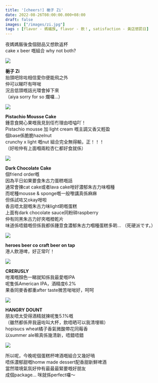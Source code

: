 ```yaml
---
title: '[cheers!] 梔子 Zi'
date: 2022-08-26T08:00:00.000+08:00
draft: false
images: ["/images/zi.jpg"]
tags : [flavor - 螞蟻族, flavor - 飲！, satisfaction - 黃店懲罰日]
---
```


夜媽媽飯後食個甜品又想飲返杯  
cake x beer 嘅組合 why not both?

![](/images/zi1.jpg)

**梔子 Zi**  
抬頭吧除咗相信愛你便能飛之外  
仲可以睇吓有咩啱  
況且低頭嘅話光環會掉下來  
（aiya sorry for so 爛囉...）  

![](/images/zi2.jpg)

**Pistachio Mousse Cake**  
鍾意食開心果嘅我見到佢冇理由唔嗌吖！  
Pistachio mousse 加 light cream 嘅主調又香又輕盈  
個base係脆脆hazelnut  
crunchy x light 嘅nut 組合完全無得輸，正！！！    
（好啦仲有上面嗰兩粒杏仁都好食就係）  

![](/images/zi3.jpg)

**Dark Chocolate Cake**  
個friend order嘅  
因為平日如果要食朱古力蛋糕嘅話  
通常會揀cat cake或者lava cake咁好濃郁朱古力味嗰種  
而呢種mousse & sponge嘅一般嚟講真係麻麻  
但係試咗又okay咁啦  
香且唔太甜嘅朱古力味light啲嘅蛋糕  
上面有dark chocolate sauce同粉碎raspberry  
仲有同黑朱古力好夾嘅橙乾片  
味道係唔錯嘅但係我都係鍾意食濃郁朱古力嗰種蛋糕多啲...
（死硬派です。）  

![](/images/zi.jpg)

**heroes beer co craft beer on tap**  
港人飲港啤，好正常吖！  

![](/images/zi4.jpg)

**CRERUSLY**  
咁濁嘅顏色一睇就知係我最愛嘅IPA  
呢隻係American IPA，酒精度6.2%  
果香同麥香都重after taste微苦啱啱好，呵呵  

![](/images/zi5.jpg)

**HANGRY DOUNT**  
朋友唔太受得酒精就揀呢隻5.1%嘅  
（雖然都係畀我逼咗叫大杯，飲唔晒可以我清埋嘛）  
hopisucs wheat橘子香氣微酸帶花同莓香  
以summer ale嘛真係幾清新，唔錯唔錯  

![](/images/zi6.jpg)

所以呢，今晚呢個蛋糕杯啤酒嘅組合又幾好喎  
唔係濃郁甜嘅homw made dessert配香甜新鮮啤酒  
當然環境氣氛好仲有最最最緊要嘅好朋友  
成個package... 咪就係perfect囉～   
